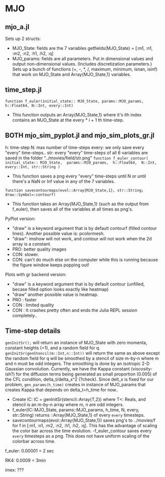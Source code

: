 # MJO

## mjo_a.jl
Sets up 2 structs:
 - MJO_State: fields are the 7 variables getfields(MJO_State) = [:m1, :n1, :m2, :n2, :h1, :h2, :q]
 - MJO_params: fields are all parameters. Put in dimensional values and output non-dimensional values. (Includes discretization parameters.)
Sets up a bunch of functions (+, -, *, /, maximum, minimum, isnan, isinf) that work on MJO_State and Array{MJO_State,1} variables. 

## time_step.jl
``function f_euler(initial_state:: MJO_State, params::MJO_params, h::Float64, N::Int, every::Int)``
 - This function outputs an Array{MJO_State,1} where it's ith index contains an MJO_State at the every * i + 1 th time-step.
 
## BOTH mjo_sim_pyplot.jl and mjo_sim_plots_gr.jl 
h: time-step
N: max number of time-steps
every: we only save every "every" time-steps.. 
str: every "every" time-steps of all 6 variables are saved in the folder "../movies/field/str.png"
``function f_euler_contour(
    initial_state:: MJO_State, 
    params::MJO_params, 
    h::Float64, 
    N::Int,
    every::Int,
    str::String
    )``
 - This function saves a png every "every" time-steps until N or until there's a NaN or Inf value in any of the 7 variables. 
 
``function savecontourmaps(evol::Array{MJO_State,1}, str::String; draw::Symbol=:contourf)``
- This function takes an Array{MJO_State,1} (such as the output from f_euler), then saves all of the variables at all times as png's. 

PyPlot version: 
- "draw" is a keyword argument that is by default contourf (filled contour lines). Another possible value is: pcolormesh.
- "draw": imshow will not work, and contour will not work when the 2d array is a constant. 
- PRO: better quality images
- CON: slower.
- CON: can't do much else on the computer while this is running because the figure window keeps popping out!

Plots with gr backend version:
- "draw" is a keyword argument that is by default contour (unfilled, becase filled option looks exactly like heatmap)
- "draw" another possible value is heatmap.
- PRO : faster
- CON : limited quality 
- CON : It crashes pretty often and ends the Julia REPL session completely..

## Time-step details
``genInitSr();`` will return an instance of MJO_State with zero momenta, constant heights (=1), and a random field for q. 
``genInitSr(genStencil(m::Int,n::Int))`` will return the same as above except the random field for q will be smoothed by a stencil of size m-by-n where m and n must be odd integers. The smoothing is done by an isotropic 2-D Gaussian convolution. 
Currently, we have the Kappa constant (viscosity-ish?) for the diffusion terms being generated as small proportion (0.005) of the CFL condition, delta_t/delta_x^2 (?check). 
Since delt_x is fixed for our problem, ``gen_params(h_time)`` creates in instance of MJO_params that creates Kappa that depends on delta_t=h_time for now..

- Create IC: IC = genInitSr(stencil::Array{T,2}) where T<: Reals, and stencil is an m-by-n array where m, n are odd integers.
- f_euler(IC::MJO_State, params::MJO_params, h_time, N, every, str::String) returns ::Array{MJO_State,1} of every ``every`` timesteps. 
- savecontourmaps(evol::Array{MJO_State,1}) saves png's to ../movies/f for f in  [:m1, :n1, :m2, :n2, :h1, :h2, :q]. This has the advantage of scaling the color bar across the time evolution.
-f_euler_contour saves every ``every`` timesteps as a png. This does not have uniform scaling of the colorbar across time.

f_euler: 0.00001 = 2 sec

RK4: 0.0009 = 3min

imex: ???

